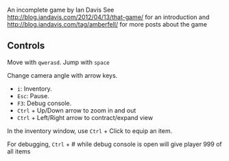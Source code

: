 An incomplete game by Ian Davis
See http://blog.iandavis.com/2012/04/13/that-game/ for an introduction and http://blog.iandavis.com/tag/amberfell/ for more posts about the game

Controls
--------

Move with `qwerasd`. Jump with `space`

Change camera angle with arrow keys. 

* `i`: Inventory.
* `Esc`: Pause.
* `F3`: Debug console.
* `Ctrl` + Up/Down arrow to zoom in and out
* `Ctrl` + Left/Right arrow to contract/expand view

In the inventory window, use `Ctrl` + Click to equip an item.

For debugging, `Ctrl` + # while debug console is open will give player 999 of all items
